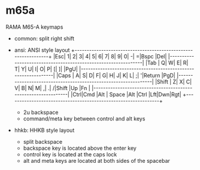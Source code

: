 # m65a
RAMA M65-A keymaps

- common: split right shift

- ansi: ANSI style layout
  +---------------------------------------------------------------+
  |Esc|  1|  2|  3|  4|  5|  6|  7|  8|  9|  0|  -|  =|Bspc   |Del|
  |---------------------------------------------------------------|
  |Tab  |  Q|  W|  E|  R|  T|  Y|  U|  I|  O|  P|  [|  ]|    \|PgU|
  |---------------------------------------------------------------|
  |Caps  |  A|  S|  D|  F|  G|  H|  J|  K|  L|  ;|  '|Return  |PgD|
  |---------------------------------------------------------------|
  |Shift   |  Z|  X|  C|  V|  B|  N|  M|  ,|  .|  /|Shift |Up |Fn |
  |---------------------------------------------------------------|
  |Ctrl|Cmd |Alt | Space                  |Alt  |Ctrl |Lft|Dwn|Rgt|
  +---------------------------------------------------------------+
  - 2u backspace
  - command/meta key between control and alt keys

- hhkb: HHKB style layout
  - split backspace
  - backspace key is located above the enter key
  - control key is located at the caps lock
  - alt and meta keys are located at both sides of the spacebar
